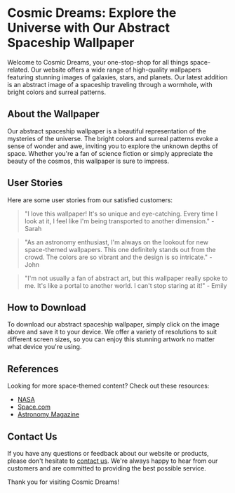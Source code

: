 <!--
Write me content for website with wallpaper which alt text is:

"An abstract image of a spaceship traveling through a wormhole, with bright colors and surreal patterns."

The name/title of the page should not be 1:1 copy of the alt text but rather a real content of the website which is using this wallpaper.

- Use markdown format
- Start with the heading
- The content should look like a real website
- Include real sections like references, contact, user stories, etc. use things relevant to the page purpose.
- Feel free to use structure like headings, bullets, numbering, blockquotes, paragraphs, horizontal lines, etc.
- You can use formatting like bold or _italic_
- You can include UTF-8 emojis
- Links should be only #hash anchors (and you can refer to the document itself)
- Do not include images
-->

<!--font:Inter-->

# Cosmic Dreams: Explore the Universe with Our Abstract Spaceship Wallpaper

Welcome to Cosmic Dreams, your one-stop-shop for all things space-related. Our website offers a wide range of high-quality wallpapers featuring stunning images of galaxies, stars, and planets. Our latest addition is an abstract image of a spaceship traveling through a wormhole, with bright colors and surreal patterns.

## About the Wallpaper

Our abstract spaceship wallpaper is a beautiful representation of the mysteries of the universe. The bright colors and surreal patterns evoke a sense of wonder and awe, inviting you to explore the unknown depths of space. Whether you're a fan of science fiction or simply appreciate the beauty of the cosmos, this wallpaper is sure to impress.

## User Stories

Here are some user stories from our satisfied customers:

> "I love this wallpaper! It's so unique and eye-catching. Every time I look at it, I feel like I'm being transported to another dimension." - Sarah

> "As an astronomy enthusiast, I'm always on the lookout for new space-themed wallpapers. This one definitely stands out from the crowd. The colors are so vibrant and the design is so intricate." - John

> "I'm not usually a fan of abstract art, but this wallpaper really spoke to me. It's like a portal to another world. I can't stop staring at it!" - Emily

## How to Download

To download our abstract spaceship wallpaper, simply click on the image above and save it to your device. We offer a variety of resolutions to suit different screen sizes, so you can enjoy this stunning artwork no matter what device you're using.

## References

Looking for more space-themed content? Check out these resources:

-   [NASA](#)
-   [Space.com](#)
-   [Astronomy Magazine](#)

## Contact Us

If you have any questions or feedback about our website or products, please don't hesitate to [contact us](#). We're always happy to hear from our customers and are committed to providing the best possible service.

Thank you for visiting Cosmic Dreams!
